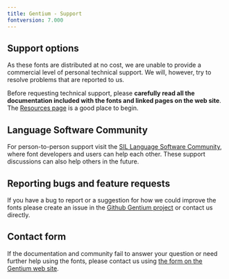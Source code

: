 ```yaml
---
title: Gentium - Support
fontversion: 7.000
---
```


## Support options

As these fonts are distributed at no cost, we are unable to provide a commercial level of personal technical support. We will, however, try to resolve problems that are reported to us.

Before requesting technical support, please **carefully read all the documentation included with the fonts and linked pages on the web site**. The [Resources page](resources.md) is a good place to begin.

## Language Software Community

For person-to-person support visit the [SIL Language Software Community](https://community.software.sil.org/c/silfonts), where font developers and users can help each other. These support discussions can also help others in the future.

## Reporting bugs and feature requests

If you have a bug to report or a suggestion for how we could improve the fonts please create an issue in the [Github Gentium project](https://github.com/silnrsi/font-gentium/issues) or contact us directly.

## Contact form

If the documentation and community fail to answer your question or need further help using the fonts, please contact us using [the form on the Gentium web site](https://software.sil.org/gentium/about/contact/).

